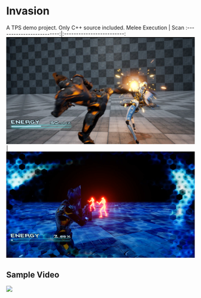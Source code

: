 # Invasion
A TPS demo project. Only C++ source included.
Melee Execution | Scan
:-------------------------:|:-------------------------:
![Melee Execution](invasion.png) | ![Scan](scan.png)


## Sample Video
[![](https://img.youtube.com/vi/pl0NatPSRaI/0.jpg)](https://www.youtube.com/watch?v=pl0NatPSRaI)
